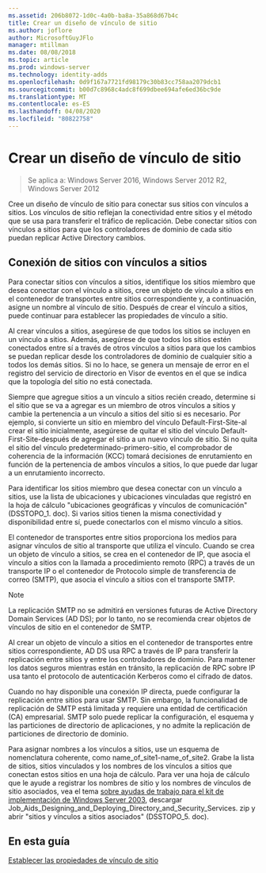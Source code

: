 ```yaml
---
ms.assetid: 206b8072-1d0c-4a0b-ba8a-35a868d67b4c
title: Crear un diseño de vínculo de sitio
ms.author: joflore
author: MicrosoftGuyJFlo
manager: mtillman
ms.date: 08/08/2018
ms.topic: article
ms.prod: windows-server
ms.technology: identity-adds
ms.openlocfilehash: 0d9f167a7721fd98179c30b83cc758aa2079dcb1
ms.sourcegitcommit: b00d7c8968c4adc8f699dbee694afe6ed36bc9de
ms.translationtype: MT
ms.contentlocale: es-ES
ms.lasthandoff: 04/08/2020
ms.locfileid: "80822758"
---
```

# <a name="creating-a-site-link-design"></a>Crear un diseño de vínculo de sitio

>Se aplica a: Windows Server 2016, Windows Server 2012 R2, Windows Server 2012

Cree un diseño de vínculo de sitio para conectar sus sitios con vínculos a sitios. Los vínculos de sitio reflejan la conectividad entre sitios y el método que se usa para transferir el tráfico de replicación. Debe conectar sitios con vínculos a sitios para que los controladores de dominio de cada sitio puedan replicar Active Directory cambios.  
  
## <a name="connecting-sites-with-site-links"></a>Conexión de sitios con vínculos a sitios

Para conectar sitios con vínculos a sitios, identifique los sitios miembro que desea conectar con el vínculo a sitios, cree un objeto de vínculo a sitios en el contenedor de transportes entre sitios correspondiente y, a continuación, asigne un nombre al vínculo de sitio. Después de crear el vínculo a sitios, puede continuar para establecer las propiedades de vínculo a sitio.  
  
Al crear vínculos a sitios, asegúrese de que todos los sitios se incluyen en un vínculo a sitios. Además, asegúrese de que todos los sitios estén conectados entre sí a través de otros vínculos a sitios para que los cambios se puedan replicar desde los controladores de dominio de cualquier sitio a todos los demás sitios. Si no lo hace, se genera un mensaje de error en el registro del servicio de directorio en Visor de eventos en el que se indica que la topología del sitio no está conectada.  
  
Siempre que agregue sitios a un vínculo a sitios recién creado, determine si el sitio que se va a agregar es un miembro de otros vínculos a sitios y cambie la pertenencia a un vínculo a sitios del sitio si es necesario. Por ejemplo, si convierte un sitio en miembro del vínculo Default-First-Site-al crear el sitio inicialmente, asegúrese de quitar el sitio del vínculo Default-First-Site-después de agregar el sitio a un nuevo vínculo de sitio. Si no quita el sitio del vínculo predeterminado-primero-sitio, el comprobador de coherencia de la información (KCC) tomará decisiones de enrutamiento en función de la pertenencia de ambos vínculos a sitios, lo que puede dar lugar a un enrutamiento incorrecto.  
  
Para identificar los sitios miembro que desea conectar con un vínculo a sitios, use la lista de ubicaciones y ubicaciones vinculadas que registró en la hoja de cálculo "ubicaciones geográficas y vínculos de comunicación" (DSSTOPO_1. doc). Si varios sitios tienen la misma conectividad y disponibilidad entre sí, puede conectarlos con el mismo vínculo a sitios.  
  
El contenedor de transportes entre sitios proporciona los medios para asignar vínculos de sitio al transporte que utiliza el vínculo. Cuando se crea un objeto de vínculo a sitios, se crea en el contenedor de IP, que asocia el vínculo a sitios con la llamada a procedimiento remoto (RPC) a través de un transporte IP o el contenedor de Protocolo simple de transferencia de correo (SMTP), que asocia el vínculo a sitios con el transporte SMTP.  
  
> [!NOTE]  
> La replicación SMTP no se admitirá en versiones futuras de Active Directory Domain Services (AD DS); por lo tanto, no se recomienda crear objetos de vínculos de sitio en el contenedor de SMTP.  
  
Al crear un objeto de vínculo a sitios en el contenedor de transportes entre sitios correspondiente, AD DS usa RPC a través de IP para transferir la replicación entre sitios y entre los controladores de dominio. Para mantener los datos seguros mientras están en tránsito, la replicación de RPC sobre IP usa tanto el protocolo de autenticación Kerberos como el cifrado de datos.  
  
Cuando no hay disponible una conexión IP directa, puede configurar la replicación entre sitios para usar SMTP. Sin embargo, la funcionalidad de replicación de SMTP está limitada y requiere una entidad de certificación (CA) empresarial. SMTP solo puede replicar la configuración, el esquema y las particiones de directorio de aplicaciones, y no admite la replicación de particiones de directorio de dominio.  
  
Para asignar nombres a los vínculos a sitios, use un esquema de nomenclatura coherente, como name_of_site1-name_of_site2. Grabe la lista de sitios, sitios vinculados y los nombres de los vínculos a sitios que conectan estos sitios en una hoja de cálculo. Para ver una hoja de cálculo que le ayude a registrar los nombres de sitio y los nombres de vínculos de sitio asociados, vea el tema [sobre ayudas de trabajo para el kit de implementación de Windows Server 2003](https://go.microsoft.com/fwlink/?LinkID=102558), descargar Job_Aids_Designing_and_Deploying_Directory_and_Security_Services. zip y abrir "sitios y vínculos a sitios asociados" (DSSTOPO_5. doc).  
  
## <a name="in-this-guide"></a>En esta guía

[Establecer las propiedades de vínculo de sitio](Setting-Site-Link-Properties.md)  

